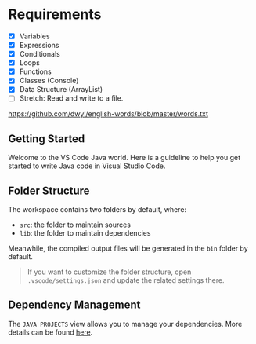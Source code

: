 # Requirements
* [X] Variables
* [X] Expressions
* [X] Conditionals
* [X] Loops
* [X] Functions
* [X] Classes (Console)
* [X] Data Structure (ArrayList)
* [ ] Stretch: Read and write to a file.

https://github.com/dwyl/english-words/blob/master/words.txt

## Getting Started

Welcome to the VS Code Java world. Here is a guideline to help you get started to write Java code in Visual Studio Code.

## Folder Structure

The workspace contains two folders by default, where:

- `src`: the folder to maintain sources
- `lib`: the folder to maintain dependencies

Meanwhile, the compiled output files will be generated in the `bin` folder by default.

> If you want to customize the folder structure, open `.vscode/settings.json` and update the related settings there.

## Dependency Management

The `JAVA PROJECTS` view allows you to manage your dependencies. More details can be found [here](https://github.com/microsoft/vscode-java-dependency#manage-dependencies).
